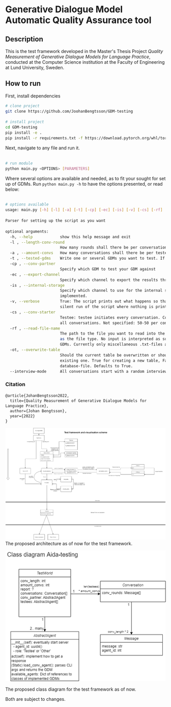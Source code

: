 # Generative Dialogue Model Automatic Quality Assurance tool

## Description   
This is the test framework developed in the Master's Thesis Project *Quality Measurement of Generative Dialogue Models for Language Practice*, conducted at the Computer Science institution at the Faculty of Engineering at Lund University, Sweden.


## How to run   
First, install dependencies   
```bash
# clone project   
git clone https://github.com/JoohanBengtsson/GDM-testing

# install project   
cd GDM-testing
pip install -e .   
pip install -r requirements.txt -f https://download.pytorch.org/whl/torch_stable.html
 ```   
 Next, navigate to any file and run it.   
 ```bash

# run module   
python main.py <OPTIONS> [PARAMETERS]    
```
Where several options are available and needed, as to fit your sought for set up of GDMs. Run `python main.py -h` to have the options presented, or read below:

```bash

# options available
usage: main.py [-h] [-l] [-a] [-t] [-cp] [-ec] [-is] [-v] [-cs] [-rf] [-ot]

Parser for setting up the script as you want

optional arguments:
  -h, --help            show this help message and exit
  -l , --length-conv-round
                        How many rounds shall there be per conversation until restart
  -a , --amount-convs   How many conversations shall there be per tested GDM
  -t , --tested-gdms    Write one or several GDMs you want to test. If several, have them separated by ','.
  -cp , --conv-partner
                        Specify which GDM to test your GDM against
  -ec , --export-channel
                        Specify which channel to export the results through. Currently only 'sqlite' is implemented
  -is , --internal-storage
                        Specify which channel to use for the internal storage of results. Currently only 'json' is
                        implemented.
  -v, --verbose         True: The script prints out what happens so that the user may follow the process. False: A
                        silent run of the script where nothing is printed. Defaults to True.
  -cs , --conv-starter
                        Testee: testee initiates every conversation. Conv-partner: the conversation partner initiates
                        all conversations. Not specified: 50-50 per conversation who starts that conversation.
  -rf , --read-file-name
                        The path to the file you want to read into the script. Interprets the letters behind the '.'
                        as the file type. No input is interpreted as such the script generates conversations using the
                        GDMs. Currently only miscellaneous .txt-files are supported.
  -ot, --overwrite-table
                        Should the current table be overwritten or should the results be inserted into the currently
                        existing one. True for creating a new table, False for inserting into the currently existing
                        database-file. Defaults to True.
  --interview-mode      All conversations start with a random interview-question 
```


### Citation   
```
@article{JohanBengtsson2022,
  title={Quality Measurement of Generative Dialogue Models for Language Practice},
  author={Johan Bengtsson},
  year={2022}
}
```   

![](imgs/Test%20architecture.drawio.png)
The proposed architecture as of now for the test framework.

![](imgs/Class%20diagram.drawio.png)

The proposed class diagram for the test framework as of now.

Both are subject to changes.

